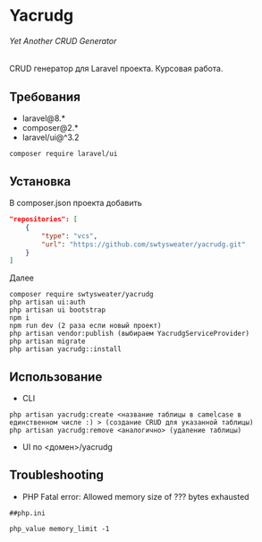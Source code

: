 # Yacrudg
###### Yet Another CRUD Generator
CRUD генератор для Laravel проекта. Курсовая работа.

## Требования
- laravel@8.*
- composer@2.*
- laravel/ui@^3.2
```
composer require laravel/ui
```
## Установка
В composer.json проекта добавить
```json
"repositories": [
    {
        "type": "vcs",
        "url": "https://github.com/swtysweater/yacrudg.git"
    }
] 
```
Далее
```
composer require swtysweater/yacrudg
php artisan ui:auth
php artisan ui bootstrap
npm i
npm run dev (2 раза если новый проект)
php artisan vendor:publish (выбираем YacrudgServiceProvider)
php artisan migrate
php artisan yacrudg::install
```

## Использование

- CLI
```
php artisan yacrudg:create <название таблицы в camelcase в единственном числе :) > (создание CRUD для указанной таблицы)
php artisan yacrudg:remove <аналогично> (удаление таблицы)
```
- UI по <домен>/yacrudg

## Troubleshooting

- PHP Fatal error:  Allowed memory size of ??? bytes exhausted
```
##php.ini

php_value memory_limit -1
```